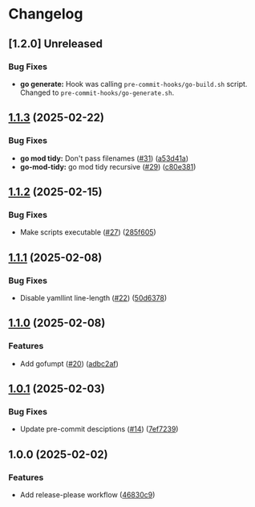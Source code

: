 # Changelog

## [1.2.0] Unreleased

### Bug Fixes
* **go generate:** Hook was calling `pre-commit-hooks/go-build.sh` script. Changed to `pre-commit-hooks/go-generate.sh`.

## [1.1.3](https://github.com/bhundven/golang-pre-commit/compare/v1.1.2...v1.1.3) (2025-02-22)


### Bug Fixes

* **go mod tidy:** Don't pass filenames ([#31](https://github.com/bhundven/golang-pre-commit/issues/31)) ([a53d41a](https://github.com/bhundven/golang-pre-commit/commit/a53d41ac852980c72c8044171a78957b041fb1f0))
* **go-mod-tidy:** go mod tidy recursive ([#29](https://github.com/bhundven/golang-pre-commit/issues/29)) ([c80e381](https://github.com/bhundven/golang-pre-commit/commit/c80e3817788c86fabd0197450b9b18a147f5ae66))

## [1.1.2](https://github.com/bhundven/golang-pre-commit/compare/v1.1.1...v1.1.2) (2025-02-15)


### Bug Fixes

* Make scripts executable ([#27](https://github.com/bhundven/golang-pre-commit/issues/27)) ([285f605](https://github.com/bhundven/golang-pre-commit/commit/285f6054afd02d429fa724016096a0573fae7d28))

## [1.1.1](https://github.com/bhundven/golang-pre-commit/compare/v1.1.0...v1.1.1) (2025-02-08)


### Bug Fixes

* Disable yamllint line-length ([#22](https://github.com/bhundven/golang-pre-commit/issues/22)) ([50d6378](https://github.com/bhundven/golang-pre-commit/commit/50d6378622a71df9ddd4de8033866795cf1bd10a))

## [1.1.0](https://github.com/bhundven/golang-pre-commit/compare/v1.0.1...v1.1.0) (2025-02-08)


### Features

* Add gofumpt ([#20](https://github.com/bhundven/golang-pre-commit/issues/20)) ([adbc2af](https://github.com/bhundven/golang-pre-commit/commit/adbc2af9f7396749627c7c1269c2985a35f6765e))

## [1.0.1](https://github.com/bhundven/golang-pre-commit/compare/v1.0.0...v1.0.1) (2025-02-03)


### Bug Fixes

* Update pre-commit desciptions ([#14](https://github.com/bhundven/golang-pre-commit/issues/14)) ([7ef7239](https://github.com/bhundven/golang-pre-commit/commit/7ef72393fbc53c19501bbad0522e140fb469ad41))

## 1.0.0 (2025-02-02)


### Features

* Add release-please workflow ([46830c9](https://github.com/bhundven/golang-pre-commit/commit/46830c90cf38ca2cbd6940dfc1476b538690d2df))
